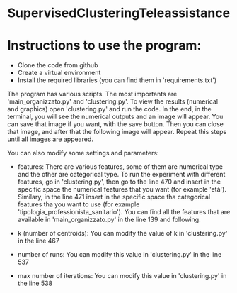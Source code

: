# SupervisedClusteringTeleassistance

# Instructions to use the program:

- Clone the code from github
- Create a virtual environment
- Install the required libraries (you can find them in 'requirements.txt')

The program has various scripts. The most importants are 'main_organizzato.py' and 'clustering.py'.
To view the results (numerical and graphics) open 'clustering.py' and run the code.
In the end, in the terminal, you will see the numerical outputs and an image will appear. You can save that image if you want, with the save button.
Then you can close that image, and after that the following image will appear. Repeat this steps until all images are appeared.

You can also modify some settings and parameters:
- features:
  There are various features, some of them are numerical type and the other are categorical type. To run the experiment with different features,
  go in 'clustering.py', then go to the line 470 and insert in the specific space the numerical features that you want (for example 'età').
  Similary, in the line 471 insert in the specific space tha categorical features tha you want to use (for example 'tipologia_professionista_sanitario').
  You can find all the features that are available in 'main_organizzato.py' in the line 139 and following.

- k (number of centroids):
    You can modify the value of k in 'clustering.py' in the line 467

- number of runs:
    You can modify this value in 'clustering.py' in the line 537

- max number of iterations:
    You can modify this value in 'clustering.py' in the line 538
  



